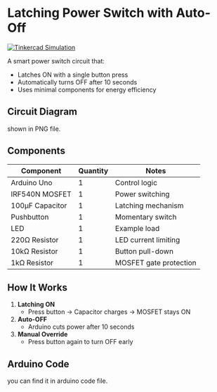# Latching Power Switch with Auto-Off

[![Tinkercad Simulation](https://img.shields.io/badge/Simulate-Tinkercad-blue)](https://www.tinkercad.com/things/feSQjaLeTLC-latching-power-switch)

A smart power switch circuit that:
- Latches ON with a single button press
- Automatically turns OFF after 10 seconds
- Uses minimal components for energy efficiency

## Circuit Diagram
shown in PNG file.

## Components
| Component       | Quantity | Notes                          |
|-----------------|----------|--------------------------------|
| Arduino Uno     | 1        | Control logic                 |
| IRF540N MOSFET  | 1        | Power switching               |
| 100µF Capacitor | 1        | Latching mechanism            |
| Pushbutton      | 1        | Momentary switch              |
| LED             | 1        | Example load                  |
| 220Ω Resistor   | 1        | LED current limiting          |
| 10kΩ Resistor   | 1        | Button pull-down              |
| 1kΩ Resistor    | 1        | MOSFET gate protection        |

## How It Works
1. **Latching ON**  
   - Press button → Capacitor charges → MOSFET stays ON
2. **Auto-OFF**  
   - Arduino cuts power after 10 seconds
3. **Manual Override**  
   - Press button again to turn OFF early

## Arduino Code
you can find it in arduino code file. 
